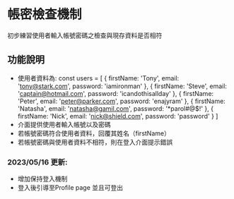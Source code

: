 # 帳密檢查機制
初步練習使用者輸入帳號密碼之檢查與現存資料是否相符

## 功能說明
- 使用者資料為:
const users = [
 {
   firstName: 'Tony',
   email: 'tony@stark.com',
   password: 'iamironman'
 },
 {
   firstName: 'Steve',
   email: 'captain@hotmail.com',
   password: 'icandothisallday'
 },
 {
   firstName: 'Peter',
   email: 'peter@parker.com',
   password: 'enajyram'
 },
 {
   firstName: 'Natasha',
   email: 'natasha@gamil.com',
   password: '*parol#@$!'
 },
 {
   firstName: 'Nick',
   email: 'nick@shield.com',
   password: 'password'
 }
]
- 介面提供使用者輸入帳號以及密碼
- 若帳號密碼符合使用者資料，回覆其姓名（firstName）
- 若帳號密碼與使用者資料不相符，則在登入介面提示錯誤

### 2023/05/16 更新:
- 增加保持登入機制
- 登入後引導至Profile page 並且可登出
